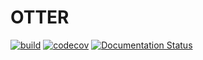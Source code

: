 # OTTER

[![build](https://github.com/andrsd/otter/actions/workflows/build.yml/badge.svg)](https://github.com/andrsd/otter/actions/workflows/build.yml)
[![codecov](https://codecov.io/gh/andrsd/otter/branch/master/graph/badge.svg)](https://codecov.io/gh/andrsd/otter)
[![Documentation Status](https://readthedocs.org/projects/otter-gui/badge/?version=latest)](https://otter-gui.readthedocs.io/en/latest/?badge=latest)
